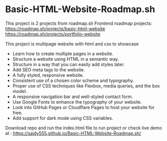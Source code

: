 # Basic-HTML-Website-Roadmap.sh

This project is 2 projects from roadmap.sh Frontend roadmap projects:
https://roadmap.sh/projects/basic-html-website
https://roadmap.sh/projects/portfolio-website

This project is multipage website with html and css to showcase

- Learn how to create multiple pages in a website.
- Structure a website using HTML in a semantic way.
- Structure in a way that you can easily add styles later.
- Add SEO meta tags to the website.
- A fully styled, responsive website.
- Consistent use of a chosen color scheme and typography.
- Proper use of CSS techniques like Flexbox, media queries, and the box model.
- A responsive navigation bar and well-styled contact form.
- Use Google Fonts to enhance the typography of your website.
- Look into GitHub Pages or Cloudflare Pages to host your website for free.
- Add support for dark mode using CSS variables.

Download repo and run the index.html file to run project or check live demo at : https://saidy555.github.io/Basic-HTML-Website-Roadmap.sh/
